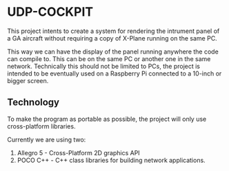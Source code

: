 # UDP-COCKPIT

This project intents to create a system for rendering the intrument panel of a GA aircraft without requiring a copy of X-Plane running on the same PC.

This way we can have the display of the panel running anywhere the code can compile to. This can be on the same PC or another one in the same network. Technically this should not be limited to PCs, the project is intended to be eventually used on a Raspberry Pi connected to a 10-inch or bigger screen.

## Technology

To make the program as portable as possible, the project will only use cross-platform libraries.

Currently we are using two:

1. Allegro 5 - Cross-Platform 2D graphics API
2. POCO C++ - C++ class libraries for building network applications.
